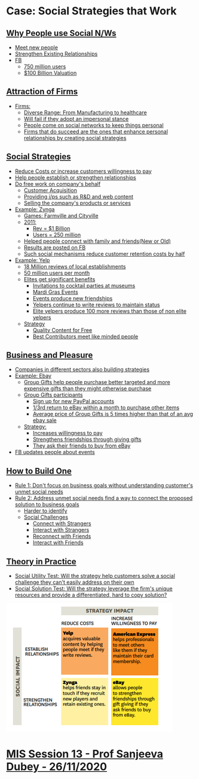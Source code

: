 # Case: Social Strategies that Work
<a href="https://services.hbsp.harvard.edu/api/courses/768229/items/R1111H-PDF-ENG/sclinks/322007c366c1b0e2c9de0c83c63a3ad4">

## Why People use Social N/Ws
- Meet new people
- Strengthen Existing Relationships
- FB
	- 750 million users
	- $100 Billion Valuation

## Attraction of Firms
- Firms:
	- Diverse Range: From Manufacturing to healthcare
	- Will fail if they adopt an impersonal stance
	- People come on social networks to keep things personal
	- Firms that do succeed are the ones that enhance personal relationships by creating social strategies

## Social Strategies
- Reduce Costs or increase customers willingness to pay
- Help people establish or strengthen relationships
- Do free work on company's behalf
	- Customer Acquisition
	- Providing i/ps such as R&D and web content
	- Selling the company's products or services
- Example: Zynga
	- Games: Farmville and Cityville
	- 2011:
		- Rev = $1 Billion
		- Users = 250 million
	- Helped people connect with family and friends(New or Old)
	- Results are posted on FB
	- Such social mechanisms reduce customer retention costs by half
- Example: Yelp
	- 18 Million reviews of local establishments
	- 50 million users per month
	- Elites get significant benefits
		- Invitations to cocktail parties at museums
		- Mardi Gras Events
		- Events produce new friendships
		- Yelpers continue to write reviews to maintain status
		- Elite yelpers produce 100 more reviews than those of non elite yelpers
	- Strategy
		- Quality Content for Free
		- Best Contributors meet like minded people

## Business and Pleasure
- Companies in different sectors also building strategies
- Example: Ebay
	- Group Gifts help people purchase better targeted and more expensive gifts than they might otherwise purchase
	- Group Gifts participants
		- Sign up for new PayPal accounts
		- 1/3rd return to eBay within a month to purchase other items
		- Average price of Group Gifts is 5 times higher than that of an avg ebay sale
	- Strategy:
		- Increases willingness to pay
		- Strengthens friendships through giving gifts
		- They ask their friends to buy from eBay
- FB updates people about events

## How to Build One
- Rule 1: Don't focus on business goals without understanding customer's unmet social needs
- Rule 2: Address unmet social needs find a way to connect the proposed solution to business goals
	- Harder to identify
	- Social Challenges
		- Connect with Strangers
		- Interact with Strangers
		- Reconnect with Friends
		- Interact with Friends

## Theory in Practice
- Social Utility Test: Will the strategy help customers solve a social challenge they can't easily address on their own
- Social Solution Test: Will the strategy leverage the firm's unique resources and provide a differentiated, hard to copy solution?
<img src="https://github.com/vasudev89/Term2-MIS/blob/master/Social%20Strategies%20that%20Work.PNG">

# MIS Session 13 - Prof Sanjeeva Dubey - 26/11/2020
